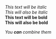 *This text will be italic*<br>
_This will also be italic_<br>
**This text will be bold**<br>
__This will also be bold__<p>

_You **can** combine them_<br>
